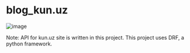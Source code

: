 # blog_kun.uz
![image](https://github.com/ZokirjonovaMuslima/blog_kun.uz/assets/122157752/4cd64913-767c-49e3-b04b-55f8c8e14c11)

Note: API for kun.uz site is written in this project. This project uses DRF, a python framework. 
